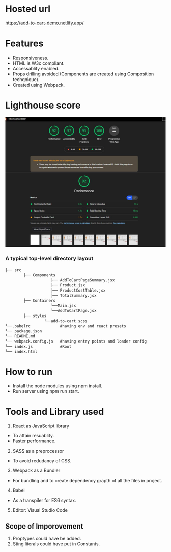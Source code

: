 # Hosted url
https://add-to-cart-demo.netlify.app/

# Features
 * Responsiveness.
 * HTML is W3c compliant.
 * Accessablity enabled.
 * Props drilling avoided (Components are created using Composition techqnique).
 * Created using Webpack.
# Lighthouse score
![LightScorePic](LightScorePic.JPG)

### A typical top-level directory layout

    ├── src
            ├── Components
                        ├── AddToCartPageSummary.jsx
                        ├── Product.jsx
                        ├── ProductCostTable.jsx
                        ├── TotalSummary.jsx
            ├── Containers
                        └──Main.jsx
                        └──AddToCartPage.jsx 
            ├── styles
                     └──add-to-cart.scss
    └──.babelrc             #having env and react presets
    └── package.json
    └── README.md
    └── webpack.config.js   #having entry points and loader config
    └── index.js            #Root 
    └── index.html         
                 
    
# How to run
* Install the node modules using npm install.
* Run server using npm run start.
# Tools and Library used
1. React as JavaScript library
 * To attain resuablity.
 * Faster performance.
2. SASS as a preprocessor
 * To avoid redudancy of CSS.
3. Webpack as a Bundler
 * For bundling and to create dependency grapth of all the files in project.
4. Babel
 * As a transpiler for ES6 syntax.
5. Editor: Visual Studio Code
## Scope of Imporovement
1. Proptypes could have be added.
2. Sting literals could have put in Constants.
